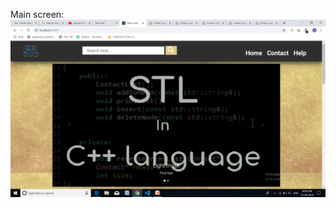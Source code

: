 ﻿Main screen: 
![alt text](https://raw.githubusercontent.com/savanhapani/ReactAnimation/master/screenshot/screenshot.png)